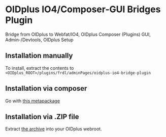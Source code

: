 # OIDplus IO4/Composer-GUI Bridges Plugin
Bridge from OIDplus to Webfat/IO4, OIDplus Composer (Plugins) GUI, Admin-/Devtools, OIDplus Setup

## Installation manually
To install, extract the contents to
`<OIDplus_ROOT>/plugins/frdl/adminPages/oidplus-io4-bridge-plugin`

## Installation via composer
Go with [this metapackage](https://github.com/WEID-Consortium/WEIDplus)

## Installation via .ZIP file
Extract [the archive](https://registry.frdl.de/frdl-plugins.zip) into your OIDplus webroot.

